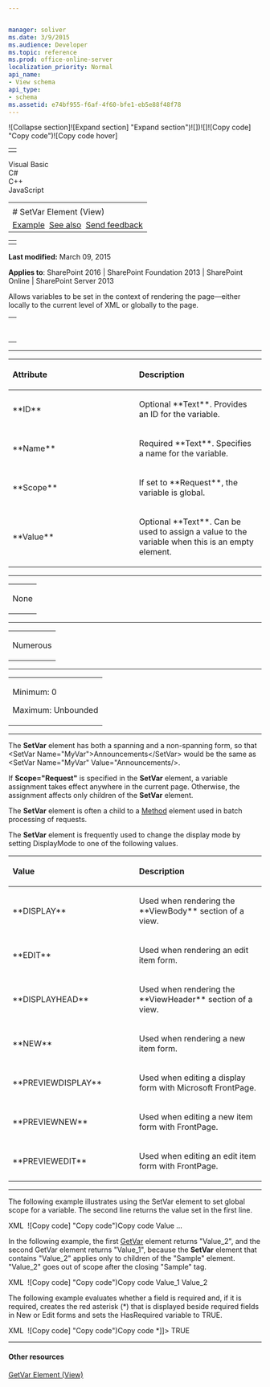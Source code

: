 ```yaml
---


manager: soliver
ms.date: 3/9/2015
ms.audience: Developer
ms.topic: reference
ms.prod: office-online-server
localization_priority: Normal
api_name:
- View schema
api_type:
- schema
ms.assetid: e74bf955-f6af-4f60-bfe1-eb5e88f48f78
---
```


![Collapse
section]![Expand
section] "Expand section")![]()![])![]![]()![Copy
code] "Copy code")![Copy code
hover]
<table>
<tbody>
<tr class="odd">
<td align="left"></td>
</tr>
</tbody>
</table>

Visual Basic  
C\#  
C++  
JavaScript  

<table>
<tbody>
<tr class="odd">
<td align="left"><span id="runningHeaderText"></span></td>
</tr>
<tr class="even">
<td align="left"># SetVar Element (View)</td>
</tr>
<tr class="odd">
<td align="left"><a href="#exampleToggle">Example</a>  <a href="#seeAlsoToggle">See also</a>  <span id="headfeedbackarea" class="feedbackhead"><a href="javascript:SubmitFeedback(&#39;docthis@Microsoft.com&#39;,&#39;&#39;,&#39;&#39;,&#39;&#39;,&#39;1.0.18082.1225&#39;,&#39;%0\dThank%20you%20for%20your%20feedback.%20The%20developer%20writing%20teams%20use%20your%20feedback%20to%20improve%20documentation.%20While%20we%20are%20reviewing%20your%20feedback,%20we%20may%20send%20you%20e-mail%20to%20ask%20for%20clarification%20or%20feedback%20on%20a%20solution.%20We%20do%20not%20use%20your%20e-mail%20address%20for%20any%20other%20purpose%20and%20we%20delete%20it%20after%20we%20finish%20our%20review.%0\AFor%20further%20information%20about%20the%20privacy%20policies%20of%20Microsoft,%20please%20see%20http://privacy.microsoft.com/en-us/default.aspx.%0\A%0\d&#39;,&#39;Customer%20feedback&#39;);">Send feedback</a></span></td>
</tr>
</tbody>
</table>

<table>
<colgroup>
<col width="100%" />
</colgroup>
<tbody>
<tr class="odd">
<td align="left"></td>
</tr>
</tbody>
</table>

**Last modified:** March 09, 2015

**Applies to**: SharePoint 2016 | SharePoint Foundation 2013 |
SharePoint Online | SharePoint Server 2013

Allows variables to be set in the context of rendering the page—either
locally to the current level of XML or globally to the page.

<span codelanguage="other"></span>
<table>
<colgroup>
<col width="100%" />
</colgroup>
<tbody>
<tr class="odd">
<td align="left"><pre><code><SetVar
  ID = "Text"
  Name = "Text"
  Scope = "Request"
  Value = "Text">
</SetVar></code></pre></td>
</tr>
</tbody>
</table>


-----------------------------------------------------------------------------------------------------------------------------------------------------------------------------------------------

<table>
<colgroup>
<col width="50%" />
<col width="50%" />
</colgroup>
<thead>
<tr class="header">
<th align="left"><p>Attribute</p></th>
<th align="left"><p>Description</p></th>
</tr>
</thead>
<tbody>
<tr class="odd">
<td align="left"><p>**ID**</p></td>
<td align="left"><p>Optional **Text**. Provides an ID for the variable.</p></td>
</tr>
<tr class="even">
<td align="left"><p>**Name**</p></td>
<td align="left"><p>Required **Text**. Specifies a name for the variable.</p></td>
</tr>
<tr class="odd">
<td align="left"><p>**Scope**</p></td>
<td align="left"><p>If set to **Request**, the variable is global.</p></td>
</tr>
<tr class="even">
<td align="left"><p>**Value**</p></td>
<td align="left"><p>Optional **Text**. Can be used to assign a value to the variable when this is an empty element.</p></td>
</tr>
</tbody>
</table>


---------------------------------------------------------------------------------------------------------------------------------------------------------------------------------------------------

<table>
<colgroup>
<col width="100%" />
</colgroup>
<tbody>
<tr class="odd">
<td align="left"><p>None</p></td>
</tr>
</tbody>
</table>


----------------------------------------------------------------------------------------------------------------------------------------------------------------------------------------------------

<table>
<colgroup>
<col width="100%" />
</colgroup>
<tbody>
<tr class="odd">
<td align="left"><p>Numerous</p></td>
</tr>
</tbody>
</table>


------------------------------------------------------------------------------------------------------------------------------------------------------------------------------------------------

<table>
<colgroup>
<col width="100%" />
</colgroup>
<tbody>
<tr class="odd">
<td align="left"><p>Minimum: 0</p>
<p>Maximum: Unbounded</p></td>
</tr>
</tbody>
</table>


----------------------------------------------------------------------------------------------------------------------------------------------------------------------------------------------------------------------------

The **SetVar** element has both a spanning and
a non-spanning form, so that <span class="code">\<SetVar
Name="MyVar"\>Announcements\</SetVar\></span> would be the same as <span
class="code">\<SetVar Name="MyVar" Value="Announcements/\></span>.

If **Scope="Request"** is specified in the
**SetVar** element, a variable assignment takes
effect anywhere in the current page. Otherwise, the assignment affects
only children of the **SetVar** element.

The **SetVar** element is often a child to a
[Method](method-element-view.md) element used in batch
processing of requests.

The **SetVar** element is frequently used to
change the display mode by setting <span
class="keyword">DisplayMode</span> to one of the following values.

<table>
<colgroup>
<col width="50%" />
<col width="50%" />
</colgroup>
<thead>
<tr class="header">
<th align="left"><p>Value</p></th>
<th align="left"><p>Description</p></th>
</tr>
</thead>
<tbody>
<tr class="odd">
<td align="left"><p>**DISPLAY**</p></td>
<td align="left"><p>Used when rendering the **ViewBody** section of a view.</p></td>
</tr>
<tr class="even">
<td align="left"><p>**EDIT**</p></td>
<td align="left"><p>Used when rendering an edit item form.</p></td>
</tr>
<tr class="odd">
<td align="left"><p>**DISPLAYHEAD**</p></td>
<td align="left"><p>Used when rendering the **ViewHeader** section of a view.</p></td>
</tr>
<tr class="even">
<td align="left"><p>**NEW**</p></td>
<td align="left"><p>Used when rendering a new item form.</p></td>
</tr>
<tr class="odd">
<td align="left"><p>**PREVIEWDISPLAY**</p></td>
<td align="left"><p>Used when editing a display form with Microsoft FrontPage.</p></td>
</tr>
<tr class="even">
<td align="left"><p>**PREVIEWNEW**</p></td>
<td align="left"><p>Used when editing a new item form with FrontPage.</p></td>
</tr>
<tr class="odd">
<td align="left"><p>**PREVIEWEDIT**</p></td>
<td align="left"><p>Used when editing an edit item form with FrontPage.</p></td>
</tr>
</tbody>
</table>


------------------------------------------------------------------------------------------------------------------------------------------------------------------------------------------

The following example illustrates using the <span
class="keyword">SetVar</span> element to set global scope for a
variable. The second line returns the value set in the first line.

<span codelanguage="xmlLang"></span>
XML 
<span class="copyCode" onclick="CopyCode(this)"
onkeypress="CopyCode_CheckKey(this, event)"
onmouseover="ChangeCopyCodeIcon(this)"
onmouseout="ChangeCopyCodeIcon(this)" tabindex="0">![Copy
code] "Copy code")Copy code</span>
    <SetVar Name="GlobalVar" Scope="Request">Value</SetVar>
    ...
    <GetVar Name="GlobalVar">

In the following example, the first
[GetVar](http://msdn.microsoft.com/library/abf483e3-c6e7-4d72-97c6-76300e1b483e(Office.15).aspx)
element returns "Value\_2", and the second <span
class="keyword">GetVar</span> element returns "Value\_1", because the
**SetVar** element that contains "Value\_2"
applies only to children of the "Sample" element. "Value\_2" goes out of
scope after the closing "Sample" tag.

<span codelanguage="xmlLang"></span>
XML 
<span class="copyCode" onclick="CopyCode(this)"
onkeypress="CopyCode_CheckKey(this, event)"
onmouseover="ChangeCopyCodeIcon(this)"
onmouseout="ChangeCopyCodeIcon(this)" tabindex="0">![Copy
code] "Copy code")Copy code</span>
    <SetVar Name="myVar">Value_1</SetVar>
       <Sample>
          <SetVar Name="myVar">Value_2</SetVar>
          <GetVar Name="myVar"/>
       </Sample>
       <GetVar Name="myVar"/>

The following example evaluates whether a field is required and, if it
is required, creates the red asterisk (\*) that is displayed beside
required fields in New or Edit forms and sets the <span
class="keyword">HasRequired</span> variable to <span
class="keyword">TRUE</span>.

<span codelanguage="xmlLang"></span>
XML 
<span class="copyCode" onclick="CopyCode(this)"
onkeypress="CopyCode_CheckKey(this, event)"
onmouseover="ChangeCopyCodeIcon(this)"
onmouseout="ChangeCopyCodeIcon(this)" tabindex="0">![Copy
code] "Copy code")Copy code</span>
    <Switch>
       <Expr>
          <Property Select="Required"/>
       </Expr>
       <Case Value="TRUE">
          <HTML><![CDATA[<font color=red> *</font>]]></HTML>
          <SetVar Scope="Request" Name="HasRequired">TRUE</SetVar>
       </Case>
    </Switch>


-------------------------------------------------------------------------------------------------------------------------------------------------------------------------------------------

#### Other resources

[GetVar Element
(View)](getvar-element-view.md)</span>








